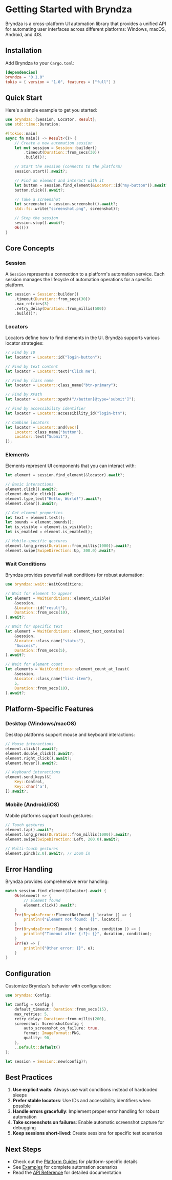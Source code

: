# Getting Started with Bryndza

Bryndza is a cross-platform UI automation library that provides a unified API for automating user interfaces across different platforms: Windows, macOS, Android, and iOS.

## Installation

Add Bryndza to your `Cargo.toml`:

```toml
[dependencies]
bryndza = "0.1.0"
tokio = { version = "1.0", features = ["full"] }
```

## Quick Start

Here's a simple example to get you started:

```rust
use bryndza::{Session, Locator, Result};
use std::time::Duration;

#[tokio::main]
async fn main() -> Result<()> {
    // Create a new automation session
    let mut session = Session::builder()
        .timeout(Duration::from_secs(30))
        .build()?;

    // Start the session (connects to the platform)
    session.start().await?;

    // Find an element and interact with it
    let button = session.find_element(&Locator::id("my-button")).await?;
    button.click().await?;

    // Take a screenshot
    let screenshot = session.screenshot().await?;
    std::fs::write("screenshot.png", screenshot)?;

    // Stop the session
    session.stop().await?;
    Ok(())
}
```

## Core Concepts

### Session

A `Session` represents a connection to a platform's automation service. Each session manages the lifecycle of automation operations for a specific platform.

```rust
let session = Session::builder()
    .timeout(Duration::from_secs(30))
    .max_retries(3)
    .retry_delay(Duration::from_millis(500))
    .build()?;
```

### Locators

Locators define how to find elements in the UI. Bryndza supports various locator strategies:

```rust
// Find by ID
let locator = Locator::id("login-button");

// Find by text content
let locator = Locator::text("Click me");

// Find by class name
let locator = Locator::class_name("btn-primary");

// Find by XPath
let locator = Locator::xpath("//button[@type='submit']");

// Find by accessibility identifier
let locator = Locator::accessibility_id("login-btn");

// Combine locators
let locator = Locator::and(vec![
    Locator::class_name("button"),
    Locator::text("Submit"),
]);
```

### Elements

Elements represent UI components that you can interact with:

```rust
let element = session.find_element(&locator).await?;

// Basic interactions
element.click().await?;
element.double_click().await?;
element.type_text("Hello, World!").await?;
element.clear().await?;

// Get element properties
let text = element.text();
let bounds = element.bounds();
let is_visible = element.is_visible();
let is_enabled = element.is_enabled();

// Mobile-specific gestures
element.long_press(Duration::from_millis(1000)).await?;
element.swipe(SwipeDirection::Up, 300.0).await?;
```

### Wait Conditions

Bryndza provides powerful wait conditions for robust automation:

```rust
use bryndza::wait::WaitConditions;

// Wait for element to appear
let element = WaitConditions::element_visible(
    &session,
    &Locator::id("result"),
    Duration::from_secs(10),
).await?;

// Wait for specific text
let element = WaitConditions::element_text_contains(
    &session,
    &Locator::class_name("status"),
    "Success",
    Duration::from_secs(5),
).await?;

// Wait for element count
let elements = WaitConditions::element_count_at_least(
    &session,
    &Locator::class_name("list-item"),
    5,
    Duration::from_secs(10),
).await?;
```

## Platform-Specific Features

### Desktop (Windows/macOS)

Desktop platforms support mouse and keyboard interactions:

```rust
// Mouse interactions
element.click().await?;
element.double_click().await?;
element.right_click().await?;
element.hover().await?;

// Keyboard interactions
element.send_keys(&[
    Key::Control,
    Key::char('a'),
]).await?;
```

### Mobile (Android/iOS)

Mobile platforms support touch gestures:

```rust
// Touch gestures
element.tap().await?;
element.long_press(Duration::from_millis(1000)).await?;
element.swipe(SwipeDirection::Left, 200.0).await?;

// Multi-touch gestures
element.pinch(2.0).await?; // Zoom in
```

## Error Handling

Bryndza provides comprehensive error handling:

```rust
match session.find_element(&locator).await {
    Ok(element) => {
        // Element found
        element.click().await?;
    }
    Err(BryndzaError::ElementNotFound { locator }) => {
        println!("Element not found: {}", locator);
    }
    Err(BryndzaError::Timeout { duration, condition }) => {
        println!("Timeout after {:?}: {}", duration, condition);
    }
    Err(e) => {
        println!("Other error: {}", e);
    }
}
```

## Configuration

Customize Bryndza's behavior with configuration:

```rust
use bryndza::Config;

let config = Config {
    default_timeout: Duration::from_secs(15),
    max_retries: 5,
    retry_delay: Duration::from_millis(200),
    screenshot: ScreenshotConfig {
        auto_screenshot_on_failure: true,
        format: ImageFormat::PNG,
        quality: 90,
    },
    ..Default::default()
};

let session = Session::new(config)?;
```

## Best Practices

1. **Use explicit waits**: Always use wait conditions instead of hardcoded sleeps
2. **Prefer stable locators**: Use IDs and accessibility identifiers when possible
3. **Handle errors gracefully**: Implement proper error handling for robust automation
4. **Take screenshots on failures**: Enable automatic screenshot capture for debugging
5. **Keep sessions short-lived**: Create sessions for specific test scenarios

## Next Steps

- Check out the [Platform Guides](platform_guides/) for platform-specific details
- See [Examples](../examples/) for complete automation scenarios
- Read the [API Reference](api_reference.md) for detailed documentation
